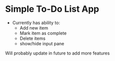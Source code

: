 # Simple To-Do List App

- Currently has ability to:
    - Add new item
    - Mark item as complete
    - Delete items
    - show/hide input pane

Will probably update in future to add more features